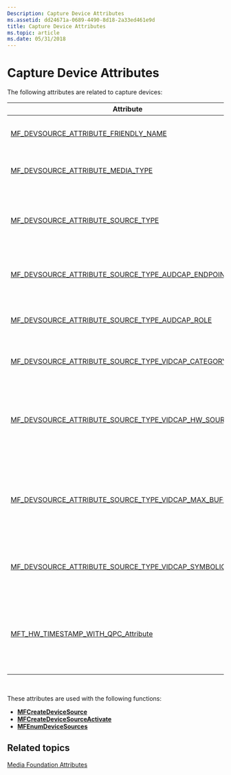 ```yaml
---
Description: Capture Device Attributes
ms.assetid: dd24671a-0689-4490-8d18-2a33ed461e9d
title: Capture Device Attributes
ms.topic: article
ms.date: 05/31/2018
---
```


# Capture Device Attributes

The following attributes are related to capture devices:



| Attribute                                                                                                                     | Description                                                                         |
|-------------------------------------------------------------------------------------------------------------------------------|-------------------------------------------------------------------------------------|
| [MF\_DEVSOURCE\_ATTRIBUTE\_FRIENDLY\_NAME](mf-devsource-attribute-friendly-name.md)                                          | The device's display name.                                                          |
| [MF\_DEVSOURCE\_ATTRIBUTE\_MEDIA\_TYPE](mf-devsource-attribute-media-type.md)                                                | The device's output format.                                                         |
| [MF\_DEVSOURCE\_ATTRIBUTE\_SOURCE\_TYPE](mf-devsource-attribute-source-type.md)                                              | The type of device, such as audio capture or video capture.                         |
| [MF\_DEVSOURCE\_ATTRIBUTE\_SOURCE\_TYPE\_AUDCAP\_ENDPOINT\_ID](mf-devsource-attribute-source-type-audcap-endpoint-id.md)     | The endpoint ID for an audio capture device.                                        |
| [MF\_DEVSOURCE\_ATTRIBUTE\_SOURCE\_TYPE\_AUDCAP\_ROLE](mf-devsource-attribute-source-type-audcap-role.md)                    | The device role for an audio capture device.                                        |
| [MF\_DEVSOURCE\_ATTRIBUTE\_SOURCE\_TYPE\_VIDCAP\_CATEGORY](mf-devsource-attribute-source-type-vidcap-category.md)            | The device category for a video device.                                             |
| [MF\_DEVSOURCE\_ATTRIBUTE\_SOURCE\_TYPE\_VIDCAP\_HW\_SOURCE](mf-devsource-attribute-source-type-vidcap-hw-source.md)         | Specifies whether a video capture source is a hardware device or a software device. |
| [MF\_DEVSOURCE\_ATTRIBUTE\_SOURCE\_TYPE\_VIDCAP\_MAX\_BUFFERS](mf-devsource-attribute-source-type-vidcap-max-buffers.md)     | Specifies the maximum number of frames that the video capture source will buffer.   |
| [MF\_DEVSOURCE\_ATTRIBUTE\_SOURCE\_TYPE\_VIDCAP\_SYMBOLIC\_LINK](mf-devsource-attribute-source-type-vidcap-symbolic-link.md) | The symbolic link for a video capture driver.                                       |
| [MFT\_HW\_TIMESTAMP\_WITH\_QPC\_Attribute](mft-hw-timestamp-with-qpc-attribute.md)                                           | Specifies whether the device source uses the system time for time stamps.           |



 

These attributes are used with the following functions:

-   [**MFCreateDeviceSource**](/windows/desktop/api/mfidl/nf-mfidl-mfcreatedevicesource)
-   [**MFCreateDeviceSourceActivate**](/windows/desktop/api/mfidl/nf-mfidl-mfcreatedevicesourceactivate)
-   [**MFEnumDeviceSources**](/windows/desktop/api/mfidl/nf-mfidl-mfenumdevicesources)

## Related topics

<dl> <dt>

[Media Foundation Attributes](media-foundation-attributes.md)
</dt> </dl>

 

 



